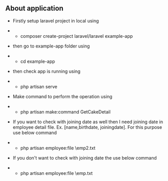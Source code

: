 ## About application

- Firstly setup laravel project in local using

-   -   composer create-project laravel/laravel example-app
 
- then go to  example-app folder using 

-   -   cd example-app

- then check app is running using 

-   -   php artisan serve

- Make command to perform the operation using

-   -   php artisan make:command GetCakeDetail

- If you want to check with joining date as well then I need joining date in employee detail file. Ex. [name,birthdate, joiningdate]. For this purpose use below command

-   -   php artisan employee:file \emp2.txt

- If you don't want to check with joining date the use below command

-   -   php artisan employee:file \emp.txt
